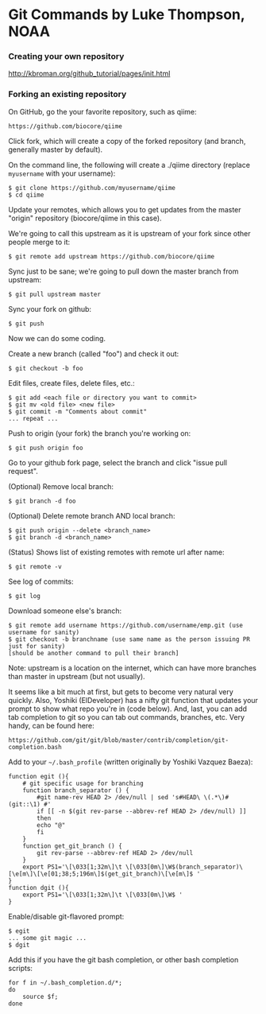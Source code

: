 Git Commands
by Luke Thompson, NOAA
=====

### Creating your own repository

<http://kbroman.org/github_tutorial/pages/init.html>

### Forking an existing repository

On GitHub, go the your favorite repository, such as qiime:

`https://github.com/biocore/qiime`

Click fork, which will create a copy of the forked repository (and branch, generally master by default).

On the command line, the following will create a ./qiime directory (replace `myusername` with your username):

	$ git clone https://github.com/myusername/qiime
	$ cd qiime
 
Update your remotes, which allows you to get updates from the master "origin" repository (biocore/qiime in this case).

We're going to call this upstream as it is upstream of your fork since other people merge to it:

	$ git remote add upstream https://github.com/biocore/qiime
 
Sync just to be sane; we're going to pull down the master branch from upstream:

	$ git pull upstream master
 
Sync your fork on github:

	$ git push
 
Now we can do some coding.
 
Create a new branch (called "foo") and check it out:

	$ git checkout -b foo
 
Edit files, create files, delete files, etc.:

	$ git add <each file or directory you want to commit>
	$ git mv <old file> <new file>
	$ git commit -m "Comments about commit"
	... repeat ...
 
Push to origin (your fork) the branch you're working on:

	$ git push origin foo

Go to your github fork page, select the branch and click "issue pull request".

(Optional) Remove local branch:

	$ git branch -d foo

(Optional) Delete remote branch AND local branch:

    $ git push origin --delete <branch_name>
    $ git branch -d <branch_name>

(Status) Shows list of existing remotes with remote url after name:

	$ git remote -v
	
See log of commits:

	$ git log
	
Download someone else's branch:

	$ git remote add username https://github.com/username/emp.git (use username for sanity)
	$ git checkout -b branchname (use same name as the person issuing PR just for sanity)
	[should be another command to pull their branch]

Note: upstream is a location on the internet, which can have more branches than master in upstream (but not usually).

It seems like a bit much at first, but gets to become very natural very quickly. Also, Yoshiki (ElDeveloper) has a nifty git function that updates your prompt to show what repo you're in (code below). And, last, you can add tab completion to git so you can tab out commands, branches, etc. Very handy, can be found here:
 
`https://github.com/git/git/blob/master/contrib/completion/git-completion.bash`
 
Add to your `~/.bash_profile` (written originally by Yoshiki Vazquez Baeza):

	function egit (){
	    # git specific usage for branching
	    function branch_separator () {
	        #git name-rev HEAD 2> /dev/null | sed 's#HEAD\ \(.*\)#(git::\1) #'
	        if [[ -n $(git rev-parse --abbrev-ref HEAD 2> /dev/null) ]]
	        then
	        echo "@"
	        fi
	    }
	    function get_git_branch () {
	        git rev-parse --abbrev-ref HEAD 2> /dev/null
	    }
	    export PS1='\[\033[1;32m\]\t \[\033[0m\]\W$(branch_separator)\[\e[m\]\[\e[01;38;5;196m\]$(get_git_branch)\[\e[m\]$ '
	}
	function dgit (){
	    export PS1='\[\033[1;32m\]\t \[\033[0m\]\W$ '
	}
 
Enable/disable git-flavored prompt:

	$ egit
	... some git magic ...
	$ dgit

Add this if you have the git bash completion, or other bash completion scripts:

	for f in ~/.bash_completion.d/*;
	do
	    source $f;
	done
